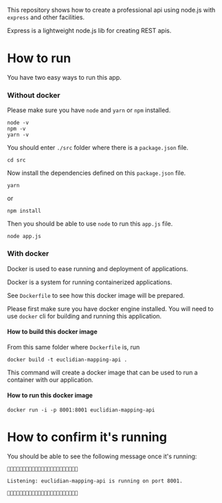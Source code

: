 
This repository shows how to create a professional api using node.js with `express` and other facilities.

  

Express is a lightweight node.js lib for creating REST apis.

  

# How to run

You have two easy ways to run this app.

  

### Without docker

Please make sure you have `node` and `yarn` or `npm` installed.

```
node -v
npm -v
yarn -v
```

  

You should enter `./src` folder where there is a `package.json` file.

```
cd src
```

  

Now install the dependencies defined on this `package.json` file.

```
yarn
```

or

```
npm install
```

  

Then you should be able to use `node` to run this `app.js` file.

```
node app.js
```

  
  

### With docker

Docker is used to ease running and deployment of applications.

Docker is a system for running containerized applications.

See `Dockerfile` to see how this docker image will be prepared.

  

Please first make sure you have docker engine installed. You will need to use `docker` cli for building and running this application.

  

#### How to build this docker image

From this same folder where `Dockerfile` is, run

`docker build -t euclidian-mapping-api . `

This command will create a docker image that can be used to run a container with our application.

  

#### How to run this docker image

`docker run -i -p 8001:8001 euclidian-mapping-api`

  
  

# How to confirm it's running

You should be able to see the following message once it's running:

  
```
👾👾👾👾👾👾👾👾👾👾👾👾👾👾👾👾👾👾👾👾👾👾👾

Listening: euclidian-mapping-api is running on port 8001.

👾👾👾👾👾👾👾👾👾👾👾👾👾👾👾👾👾👾👾👾👾👾👾
```